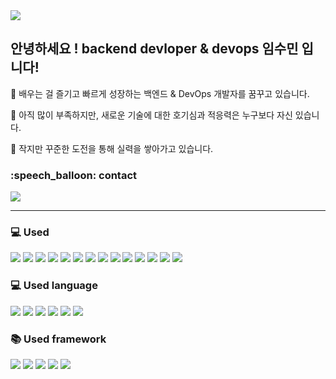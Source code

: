 <img src="https://capsule-render.vercel.app/api?type=waving&color=0:84fab0,100:8fd3f4&height=200&section=header&text=Soomin's%20github&descSize=25&fontSize=55&fontAlignY=30&descAlignY=50&animation=fadeIn"/>
<h2 align = left>안녕하세요 ! backend devloper & devops 임수민 입니다!</h2>
<p align = left>👋 배우는 걸 즐기고 빠르게 성장하는 백엔드 & DevOps 개발자를 꿈꾸고 있습니다.</p> 
<p align = left>🌱 아직 많이 부족하지만, 새로운 기술에 대한 호기심과 적응력은 누구보다 자신 있습니다.</p> 
<p align = left>🚀 작지만 꾸준한 도전을 통해 실력을 쌓아가고 있습니다.</p> 
<h3>:speech_balloon: contact</h3><a href="https://instagram.com/1m_daun"><img src="https://img.shields.io/badge/instagram-d62976?style=badge&logo=Instagram&logoColor=white"/></a>
<hr />
<h3>💻 Used</h3>
<p align="left">
  <img src="https://img.shields.io/badge/chatGPT-74aa9c?style=for-the-badge&logo=openai&logoColor=white">
  <img src="https://img.shields.io/badge/github_copilot-8957E5?style=for-the-badge&logo=github-copilot&logoColor=white">
  <img src="https://img.shields.io/badge/Arc-000000?style=for-the-badge&logo=arc&logoColor=white">
  <img src="https://img.shields.io/badge/figma-%23F24E1E.svg?style=for-the-badge&logo=figma&logoColor=white">
  <img src="https://img.shields.io/badge/Visual%20Studio%20Code-0078d7.svg?style=for-the-badge&logo=visual-studio-code&logoColor=white">
  <img src="https://img.shields.io/badge/Visual%20Studio-5C2D91.svg?style=for-the-badge&logo=visual-studio&logoColor=white">
  <img src="https://img.shields.io/badge/IntelliJIDEA-000000.svg?style=for-the-badge&logo=intellij-idea&logoColor=white">
  <img src="https://img.shields.io/badge/VIM-%2311AB00.svg?style=for-the-badge&logo=vim&logoColor=white">
  <img src="https://img.shields.io/badge/Kali-268BEE?style=for-the-badge&logo=kalilinux&logoColor=white">
  <img src="https://img.shields.io/badge/Linux-FCC624?style=for-the-badge&logo=linux&logoColor=black">
  <img src="https://img.shields.io/badge/AWS-%23FF9900.svg?style=for-the-badge&logo=amazon-aws&logoColor=white">
  <img src="https://img.shields.io/badge/docker-%230db7ed.svg?style=for-the-badge&logo=docker&logoColor=white">
  <img src="https://img.shields.io/badge/proxmox-proxmox?style=for-the-badge&logo=proxmox&logoColor=%23E57000&labelColor=%232b2a33&color=%232b2a33">
  <img src="https://img.shields.io/badge/azure-%230072C6.svg?style=for-the-badge&logo=microsoftazure&logoColor=white">
</p>

<h3>💻 Used language</h3>
<p align="left">
  <img src="https://img.shields.io/badge/c-%2300599C.svg?style=for-the-badge&logo=c&logoColor=white">
  <img src="https://img.shields.io/badge/python-3670A0?style=for-the-badge&logo=python&logoColor=ffdd54">
  <img src="https://img.shields.io/badge/javascript-%23323330.svg?style=for-the-badge&logo=javascript&logoColor=%23F7DF1E">
  <img src="https://img.shields.io/badge/java-%23ED8B00.svg?style=for-the-badge&logo=openjdk&logoColor=white">
  <img src="https://img.shields.io/badge/html5-%23E34F26.svg?style=for-the-badge&logo=html5&logoColor=white">
  <img src="https://img.shields.io/badge/css3-%231572B6.svg?style=for-the-badge&logo=css3&logoColor=white">
</p>

<h3>📚 Used framework</h3>
<p align="left">
  <img src="https://img.shields.io/badge/flask-%23000.svg?style=for-the-badge&logo=flask&logoColor=white">
  <img src="https://img.shields.io/badge/node.js-6DA55F?style=for-the-badge&logo=node.js&logoColor=white">
  <img src="https://img.shields.io/badge/django-%23092E20.svg?style=for-the-badge&logo=django&logoColor=white">
  <img src="https://img.shields.io/badge/NODEMON-%23323330.svg?style=for-the-badge&logo=nodemon&logoColor=%BBDEAD">
  <img src="https://img.shields.io/badge/astro-%232C2052.svg?style=for-the-badge&logo=astro&logoColor=white">
</p>

